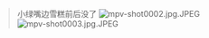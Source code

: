 > 小绿嘴边雪糕前后没了
![mpv-shot0002.jpg.JPEG](/file/blog/spirit/響け！ユーフォニアム/S1/E06/20200905/mpv-shot0002.jpg.JPEG)  
![mpv-shot0003.jpg.JPEG](/file/blog/spirit/響け！ユーフォニアム/S1/E06/20200905/mpv-shot0003.jpg.JPEG)
